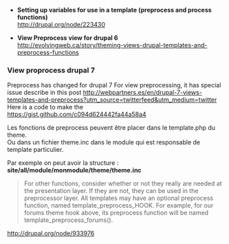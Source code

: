 * **Setting up variables for use in a template (preprocess and process functions)**   
http://drupal.org/node/223430


* **View Preprocess view for drupal 6**      
http://evolvingweb.ca/story/theming-views-drupal-templates-and-preprocess-functions

### View proprocess drupal 7
Preprocess has changed for drupal 7
For view preprocessing, it has special issue describe in this post 
http://webpartners.es/en/drupal-7-views-templates-and-preprocess?utm_source=twitterfeed&utm_medium=twitter
Here is a code to make the    
https://gist.github.com/c094d624442fa44a58a4



Les fonctions de preprocess peuvent être placer dans le template.php du theme.   
Ou dans un fichier theme.inc dans le module qui est responsable de template particulier.

Par exemple on peut avoir la structure :   
**site/all/module/monmodule/theme/theme.inc**


> For other functions, consider whether or not they really are needed at the presentation layer. If they are not, they can be used in the preprocessor layer. All templates may have an optional preprocess function, named template_preprocess_HOOK. For example, for our forums theme hook above, its preprocess function will be named template_preprocess_forums().

http://drupal.org/node/933976